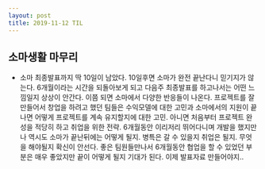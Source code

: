```yaml
---
layout: post
title: 2019-11-12 TIL
---
```

## 소마생활 마무리

- 소마 최종발표까지 딱 10일이 남았다. 10일후면 소마가 완전 끝난다니 믿기지가 않는다. 6개월이라는 시간을 되돌아보게 되고 다음주 최종발표를 하고나서는 어떤 느낌일지 상상이 안간다. 이쯤 되면 소마에서 다양한 반응들이 나온다. 프로젝트를 잘만들어서 창업을 하려고 했던 팀들은 수익모델에 대한 고민과 소마에서의 지원이 끝나면 어떻게 프로젝트를 계속 유지할지에 대한 고민. 아니면 처음부터 프로젝트 완성을 적당히 하고 취업을 위한 전략. 6개월동안 이리저리 뛰어다니며 개발을 했지만 나 역시도 소마가 끝난뒤에는 어떻게 될지. 병특은 갈 수 있을지 취업은 될지. 무엇을 해야될지 확신이 안선다. 좋은 팀원들만나서 6개월동안 협업을 할 수 있었던 부분은 매우 좋았지만 끝이 어떻게 될지 기대가 된다. 이제 발표자료 만들어야지..
